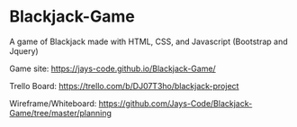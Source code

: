 # Blackjack-Game
A game of Blackjack made with HTML, CSS, and Javascript (Bootstrap and Jquery)

Game site: https://jays-code.github.io/Blackjack-Game/

Trello Board: https://trello.com/b/DJ07T3ho/blackjack-project

Wireframe/Whiteboard: https://github.com/Jays-Code/Blackjack-Game/tree/master/planning


